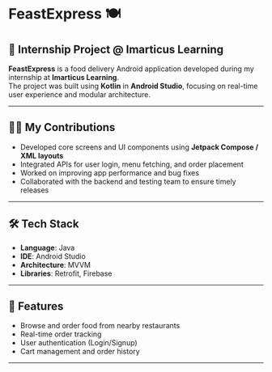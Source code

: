# FeastExpress 🍽️

## 🏢 Internship Project @ Imarticus Learning

**FeastExpress** is a food delivery Android application developed during my internship at **Imarticus Learning**.  
The project was built using **Kotlin** in **Android Studio**, focusing on real-time user experience and modular architecture.

---

## 👨‍💻 My Contributions
- Developed core screens and UI components using **Jetpack Compose / XML layouts**
- Integrated APIs for user login, menu fetching, and order placement
- Worked on improving app performance and bug fixes
- Collaborated with the backend and testing team to ensure timely releases

---

## 🛠️ Tech Stack
- **Language**: Java
- **IDE**: Android Studio
- **Architecture**: MVVM 
- **Libraries**: Retrofit,  Firebase 

---

## 📲 Features
- Browse and order food from nearby restaurants
- Real-time order tracking
- User authentication (Login/Signup)
- Cart management and order history

---



